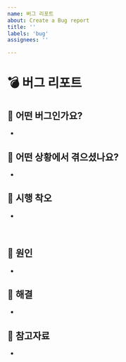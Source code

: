 ```yaml
---
name: 버그 리포트
about: Create a Bug report 
title: ''
labels: 'bug'
assignees: ''

---
```


# 💣 버그 리포트

##  🚨 어떤 버그인가요?
- 

## 🚓 어떤 상황에서 겪으셨나요?
- 
## 🏃 시행 착오
- 
<br>

## 🔎 원인
-
## 🎠 해결
- 

## 📑 참고자료
-

